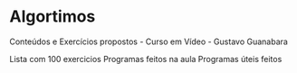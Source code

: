 # Algortimos
Conteúdos e Exercícios propostos - Curso em Vídeo - Gustavo Guanabara

Lista com 100 exercicios 
Programas feitos na aula
Programas úteis feitos
